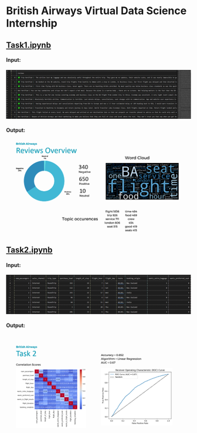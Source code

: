 # British Airways Virtual Data Science Internship
## [Task1.ipynb](https://github.com/NodiraTillayeva/BritishAirwaysInternship/blob/main/Task1/Task1.ipynb)

#### Input: 
![Wordcloud](https://github.com/NodiraTillayeva/BritishAirwaysInternship/blob/main/Task1/Input.PNG)

#### Output: 
![Wordcloud](https://github.com/NodiraTillayeva/BritishAirwaysInternship/blob/main/Task1/Results.PNG)

## [Task2.ipynb](https://github.com/NodiraTillayeva/BritishAirwaysInternship/blob/main/Task2/Task2.ipynb)

#### Input: 
![Wordcloud](https://github.com/NodiraTillayeva/BritishAirwaysInternship/blob/main/Task2/Input.PNG)

#### Output: 
![Wordcloud](https://github.com/NodiraTillayeva/BritishAirwaysInternship/blob/main/Task2/Output.png)
